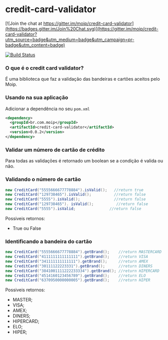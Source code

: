 # credit-card-validator

[![Join the chat at https://gitter.im/moip/credit-card-validator](https://badges.gitter.im/Join%20Chat.svg)](https://gitter.im/moip/credit-card-validator?utm_source=badge&utm_medium=badge&utm_campaign=pr-badge&utm_content=badge)

[![Build Status](https://travis-ci.org/moip/credit-card-validator.svg?branch=master)](https://travis-ci.org/moip/credit-card-validator)

### O que é o credit card validator?

É uma biblioteca que faz a validação das bandeiras e cartões aceitos pelo Moip.

### Usando na sua aplicação

Adicionar a dependência no seu `pom.xml`

```xml
<dependency>
  <groupId>br.com.moip</groupId>
  <artifactId>credit-card-validator</artifactId>
  <version>0.0.2</version>
</dependency>
```

### Validar um número de cartão de crédito

Para todas as validações é retornado um boolean se a condição é valida ou não.

### Validando o número de cartão
```java
new CreditCard("5555666677778884").isValid();   //return true
new CreditCard("129738465").isValid();          //return false
new CreditCard("5555").isValid();               //return false
new CreditCard("129738465"). isValid();          //return false
new CreditCard("5555").isValid;               //return false
```

Possiveis retornos:
* True ou False

### Identificando a bandeira do cartão

```java
new CreditCard("5555666677778884").getBrand();    //return MASTERCARD
new CreditCard("4111111111111111").getBrand();    //return VISA
new CreditCard("341111111111111").getBrand();     //return AMEX
new CreditCard("30111122223331").getBrand();      //return DINERS
new CreditCard("3841001111222233334").getBrand(); //return HIPERCARD
new CreditCard("4514160123456789").getBrand();    //return ELO
new CreditCard("6370950000000005").getBrand();    //return HIPER
```

Possiveis retornos:
* MASTER;
* VISA;
* AMEX;
* DINERS;
* HIPERCARD;
* ELO;
* HIPER;
